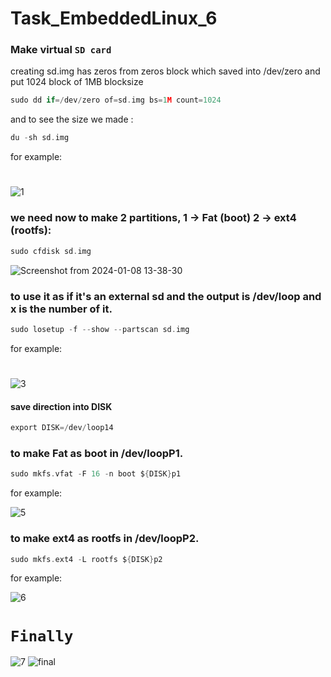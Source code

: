 # Task_EmbeddedLinux_6
### Make virtual `SD card`
creating sd.img has zeros from zeros block which saved into /dev/zero and put 1024 block of 1MB blocksize
```c
sudo dd if=/dev/zero of=sd.img bs=1M count=1024 
```
and to see the size we made :
```c
du -sh sd.img
```
for example:
#
![1](https://github.com/Emanmohamed291/Embedded-Linux/assets/109046357/87127d9f-566b-4340-a111-51dc00ff7816)


### we need now to make 2 partitions, 1 -> Fat (boot) 2 -> ext4 (rootfs):
```c
sudo cfdisk sd.img
```
![Screenshot from 2024-01-08 13-38-30](https://github.com/Emanmohamed291/Embedded-Linux/assets/109046357/be734cf6-931c-467e-b752-8c180971a7c7)

### to use it as if it's an external sd  and the output is /dev/loop<x> and x is the number of it.
```c
sudo losetup -f --show --partscan sd.img
```
for example:
#
![3](https://github.com/Emanmohamed291/Embedded-Linux/assets/109046357/03a508f6-8b2d-45c8-84d1-99ae04f37fc4)
#### save direction into DISK
```c
export DISK=/dev/loop14
```
### to make Fat as boot in /dev/loop<x>P1.
```c
sudo mkfs.vfat -F 16 -n boot ${DISK}p1
```
for example:

![5](https://github.com/Emanmohamed291/Embedded-Linux/assets/109046357/3a2caf56-1ccd-4d59-bdbd-9a519b0c6093)
### to make ext4 as rootfs in /dev/loop<x>P2.
```c
sudo mkfs.ext4 -L rootfs ${DISK}p2
```
for example:

![6](https://github.com/Emanmohamed291/Embedded-Linux/assets/109046357/bda8708e-184c-4a9c-aa4d-6a38d56cd657)

# `Finally`

![7](https://github.com/Emanmohamed291/Embedded-Linux/assets/109046357/65b1c94b-4ebc-448e-9300-a55ac3918985)
![final](https://github.com/Emanmohamed291/Embedded-Linux/assets/109046357/b7949a61-e9b9-46de-9ee6-a9683c16e178)


